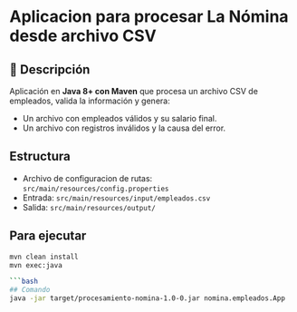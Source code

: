 # Aplicacion para procesar La Nómina desde archivo CSV

## 📌 Descripción
Aplicación en **Java 8+ con Maven** que procesa un archivo CSV de empleados, valida la información y genera:
- Un archivo con empleados válidos y su salario final.
- Un archivo con registros inválidos y la causa del error.

## Estructura
- Archivo de configuracion de rutas: `src/main/resources/config.properties`
- Entrada: `src/main/resources/input/empleados.csv`
- Salida: `src/main/resources/output/`

## Para ejecutar
```bash
mvn clean install
mvn exec:java

```bash 
## Comando
java -jar target/procesamiento-nomina-1.0-0.jar nomina.empleados.App